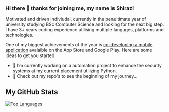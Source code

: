 ### Hi there 👋 thanks for joining me, my name is Shiraz!


Motivated and driven indiviudal, currently in the penultimate year of university studying BSc Computer Science and looking for the next big step. 
I have 3+ years coding experience utilising multiple languges, platforms and technologies.

One of my biggest achievements of the year is [co-developing a mobile application](https://apps.apple.com/gb/app/janus-fyi/id1556997560) avalaible on the App Store and Google Play.
Here are some ideas to get you started:

- 🔭 I’m currently working on a automation project to enhance the security systems at my current placement utilizing Python.
- 🌱 Check out my repo's to see the beginning of my journey...
<!-- 
📫 How to reach me: ...
- 😄 Pronouns: ...
- ⚡ Fun fact: ...
-->

## My GitHub Stats
[![Top Languages](https://github-readme-stats.vercel.app/api/top-langs/?username=shirazh7&theme=default&langs_count=5&hide=css,html,scss&layout=compact)](https://github.com/anuraghazra/github-readme-stats)

